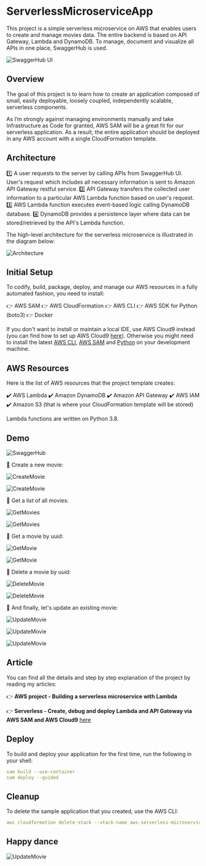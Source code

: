 # ServerlessMicroserviceApp

This project is a simple serverless microservice on AWS that enables users to create and manage movies data. The entire backend is based on API Gateway, Lambda and DynamoDB. To manage, document and visualize all APIs in one place, SwaggerHub is used.

![SwaggerHub UI](readme-images/i-1.png)

## **Overview**

The goal of this project is to learn how to create an application composed of small, easily deployable, loosely coupled, independently scalable, serverless components.

As I’m strongly against managing environments manually and take Infrastructure as Code for granted, AWS SAM will be a great fit for our serverless application. As a result, the entire application should be deployed in any AWS account with a single CloudFormation template.

## **Architecture**

:one: A user requests to the server by calling APIs from SwaggerHub UI. User's request which includes all necessary information is sent to Amazon API Gateway restful service.
:two: API Gateway transfers the collected user information to a particular AWS Lambda function based on user's request.
:three: AWS Lambda function executes event-based logic calling DynamoDB database.
:four: DynamoDB provides a persistence layer where data can be stored/retrieved by the API's Lambda function.

The high-level architecture for the serverless microservice is illustrated in the diagram below:

![Architecture](readme-images/i-2.png)

## **Initial Setup**

To codify, build, package, deploy, and manage our AWS resources in a fully automated fashion, you need to install:

:point_right: AWS SAM
:point_right: AWS Cloud​Formation
:point_right: AWS CLI
:point_right: AWS SDK for Python (boto3)
:point_right: Docker

If you don't want to install or maintain a local IDE, use AWS Cloud9 instead (you can find how to set up AWS Cloud9 [here](https://dev.to/tiamatt/serverless-create-debug-and-deploy-lambda-and-api-gateway-via-aws-sam-and-aws-cloud9-5158)). Otherwise you might need to install the latest [AWS CLI](https://aws.amazon.com/cli/), [AWS SAM](https://docs.aws.amazon.com/serverless-application-model/latest/developerguide/serverless-sam-cli-install.html) and [Python](https://www.python.org/downloads/) on your development machine.

## **AWS Resources**

Here is the list of AWS resources that the project template creates:

:heavy_check_mark: AWS Lambda
:heavy_check_mark: Amazon DynamoDB
:heavy_check_mark: Amazon API Gateway
:heavy_check_mark: AWS IAM
:heavy_check_mark: Amazon S3 (that is where your CloudFormation template will be stored)

Lambda functions are written on Python 3.8.


## **Demo**

![SwaggerHub](readme-images/i-11.png)

:tada: Create a new movie:

![CreateMovie](readme-images/i-10.png)

![CreateMovie](readme-images/i-12.png)

:tada: Get a list of all movies:

![GetMovies](readme-images/i-13.png)

![GetMovies](readme-images/i-14.png)

:tada: Get a movie by uuid:

![GetMovie](readme-images/i-15.png)

![GetMovie](readme-images/i-16.png)


:tada: Delete a movie by uuid:

![DeleteMovie](readme-images/i-17.png)

![DeleteMovie](readme-images/i-18.png)

:tada: And finally, let's update an existing movie:

![UpdateMovie](readme-images/i-19.png)

![UpdateMovie](readme-images/i-20.png)

![UpdateMovie](readme-images/i-21.png)


## **Article**

You can find all the details and step by step explanation of the project by reading my articles:

:point_right: **AWS project - Building a serverless microservice with Lambda**

:point_right: **Serverless - Create, debug and deploy Lambda and API Gateway via AWS SAM and AWS Cloud9** [here](https://dev.to/tiamatt/serverless-create-debug-and-deploy-lambda-and-api-gateway-via-aws-sam-and-aws-cloud9-5158)

## **Deploy**

To build and deploy your application for the first time, run the following in your shell:

```YAML
sam build --use-container
sam deploy --guided
```

## **Cleanup**

To delete the sample application that you created, use the AWS CLI:

```YAML
aws cloudformation delete-stack --stack-name aws-serverless-microservice-app-stack
```

## **Happy dance**

![UpdateMovie](readme-images/meme-joker-dance.png)